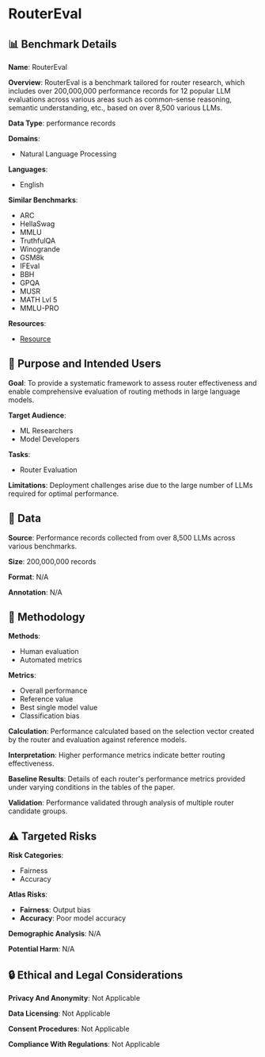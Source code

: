 # RouterEval

## 📊 Benchmark Details

**Name**: RouterEval

**Overview**: RouterEval is a benchmark tailored for router research, which includes over 200,000,000 performance records for 12 popular LLM evaluations across various areas such as common-sense reasoning, semantic understanding, etc., based on over 8,500 various LLMs.

**Data Type**: performance records

**Domains**:
- Natural Language Processing

**Languages**:
- English

**Similar Benchmarks**:
- ARC
- HellaSwag
- MMLU
- TruthfulQA
- Winogrande
- GSM8k
- IFEval
- BBH
- GPQA
- MUSR
- MATH Lvl 5
- MMLU-PRO

**Resources**:
- [Resource](N/A)

## 🎯 Purpose and Intended Users

**Goal**: To provide a systematic framework to assess router effectiveness and enable comprehensive evaluation of routing methods in large language models.

**Target Audience**:
- ML Researchers
- Model Developers

**Tasks**:
- Router Evaluation

**Limitations**: Deployment challenges arise due to the large number of LLMs required for optimal performance.

## 💾 Data

**Source**: Performance records collected from over 8,500 LLMs across various benchmarks.

**Size**: 200,000,000 records

**Format**: N/A

**Annotation**: N/A

## 🔬 Methodology

**Methods**:
- Human evaluation
- Automated metrics

**Metrics**:
- Overall performance
- Reference value
- Best single model value
- Classification bias

**Calculation**: Performance calculated based on the selection vector created by the router and evaluation against reference models.

**Interpretation**: Higher performance metrics indicate better routing effectiveness.

**Baseline Results**: Details of each router's performance metrics provided under varying conditions in the tables of the paper.

**Validation**: Performance validated through analysis of multiple router candidate groups.

## ⚠️ Targeted Risks

**Risk Categories**:
- Fairness
- Accuracy

**Atlas Risks**:
- **Fairness**: Output bias
- **Accuracy**: Poor model accuracy

**Demographic Analysis**: N/A

**Potential Harm**: N/A

## 🔒 Ethical and Legal Considerations

**Privacy And Anonymity**: Not Applicable

**Data Licensing**: Not Applicable

**Consent Procedures**: Not Applicable

**Compliance With Regulations**: Not Applicable
